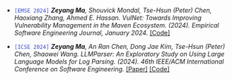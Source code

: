 
- <font color=#3948d2>`[EMSE 2024]`</font> *<strong><strong>Zeyang Ma</strong></strong>, Shouvick Mondal, Tse-Hsun (Peter) Chen, Haoxiang Zhang, Ahmed E. Hassan. VulNet: Towards Improving Vulnerability Management in the Maven Ecosystem. (2024). Empirical Software Engineering Journal, January 2024.* [[Code]](https://github.com/SPEAR-SE/Vulnet)

- <font color=#3948d2>`[ICSE 2024]`</font>  *<strong><strong>Zeyang Ma</strong></strong>, An Ran Chen, Dong Jae Kim, Tse-Hsun (Peter) Chen, Shaowei Wang. LLMParser: An Exploratory Study on Using Large Language Models for Log Parsing. (2024). 46th IEEE/ACM International Conference on Software Engineering.* [[Paper]](../paper/LLMParser.pdf) [[Code]](https://github.com/zeyang919/LLMParser)
  